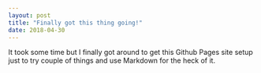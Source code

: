 ```yaml
---
layout: post
title: "Finally got this thing going!"
date: 2018-04-30
---
```


It took some time but I finally got around to get this Github Pages site setup just to try couple of things and use Markdown for the heck of it.
